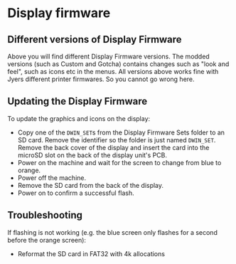 # Display firmware

## Different versions of Display Firmware

Above you will find different Display Firmware versions.
The modded versions (such as Custom and Gotcha) contains changes such as "look and feel", such as icons etc in the menus.
All versions above works fine with Jyers different printer firmwares. So you cannot go wrong here.

## Updating the Display Firmware

To update the graphics and icons on the display:

- Copy one of the `DWIN_SET`s from the Display Firmware Sets folder to an SD card. Remove the identifier so the folder is just named `DWIN_SET`. Remove the back cover of the display and insert the card into the microSD slot on the back of the display unit's PCB.
- Power on the machine and wait for the screen to change from blue to orange.
- Power off the machine.
- Remove the SD card from the back of the display.
- Power on to confirm a successful flash.

## Troubleshooting
If flashing is not working (e.g. the blue screen only flashes for a second before the orange screen):
- Reformat the SD card in FAT32 with 4k allocations
